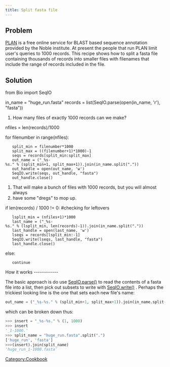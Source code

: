 ```yaml
---
title: Split fasta file
---
```


Problem
-------

[PLAN](http://bioinfo.noble.org/plan) is a free online service for BLAST
based sequence annotation provided by the Noble institute. At present
the people that run PLAN limit user's queries to 1000 records. This
recipe shows how to split a fasta file containing thousands of records
into smaller files with filenames that include the range of records
included in the file.

Solution
--------

<python id="recipe"> from Bio import SeqIO

in\_name = "huge\_run.fasta" records = list(SeqIO.parse(open(in\_name,
'r'), "fasta"))

1.  How many files of exactly 1000 records can we make?

nfiles = len(records)/1000

for filenumber in range(nfiles):

`   split_min = filenumber*1000 `  
`   split_max = ((filenumber+1)*1000)-1`  
`   seqs = records[split_min:split_max]`  
`   out_name = ("_%s-%s." % (split_min+1, split_max+1)).join(in_name.split("."))`  
`   out_handle = open(out_name, 'w')`  
`   SeqIO.write(seqs, out_handle, "fasta")`  
`   out_handle.close()`

1.  That will make a bunch of files with 1000 records, but you will
    almost always
2.  have some "dregs" to mop up.

if len(records) / 1000 != 0: \#checking for leftovers

`   lsplit_min = (nfiles+1)*1000`  
`   last_name = ("_%s-%s." % (lsplit_min, len(records)-1)).join(in_name.split("."))`  
`   last_handle = open(last_name, 'w')`  
`   lseqs = records[lsplit_min:-1]`  
`   SeqIO.write(lseqs, last_handle, "fasta")`  
`   last_handle.close()`

else:

`   continue`

</source>
How it works
------------

The basic approach is do use [ SeqIO.parse()](SeqIO "wikilink") to read
the contents of a fasta file into a list, then pick out subsets to write
with [ SeqIO.write()](SeqIO "wikilink") . Perhaps the trickiest looking
line is the one that sets each new file's name:

``` Python
out_name = ("_%s-%s." % (split_min+1, split_max+1)).join(in_name.split("."))
```

which can be broken down thus:

``` Python
>>> insert = "_%s-%s." % (1, 1000)
>>> insert
'_1-1000.'
>>> split_name = "huge_run.fasta".split(".")
['huge_run', 'fasta']
>>>(insert).join(split_name)
'huge_run_1-1000.fasta'
```

<Category:Cookbook>
